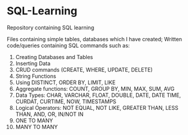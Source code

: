 # SQL-Learning
Repository containing SQL learning

Files containing simple tables, databases which I have created; Written code/queries containing SQL commands such as: 
 
 1. Creating Databases and Tables
 2. Inserting Data
 3. CRUD commands (CREATE, WHERE, UPDATE, DELETE)
 4. String Functions
 5. Using DISTINCT, ORDER BY, LIMIT, LIKE
 6. Aggregate functions: COUNT, GROUP BY, MIN, MAX, SUM, AVG
 7. Data Types: CHAR, VARCHAR, FLOAT, DOUBLE, DATE, DATE TIME, CURDAT, CURTIME, NOW, TIMESTAMPS
 8. Logical Operators: NOT EQUAL, NOT LIKE, GREATER THAN, LESS THAN, AND, OR, IN/NOT IN 
 9. ONE TO MANY 
 10. MANY TO MANY 
